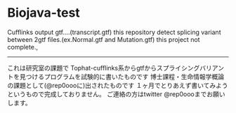 Biojava-test
=======
Cufflinks output gtf....(transcript.gtf)
this repository detect splicing variant between 2gtf files.(ex.Normal.gtf and Mutation.gtf)
this project not complete.,

----------
これは研究室の課題で
Tophat-cufflinks系からgtfからスプライシングバリアントを見つけるプログラムを試験的に書いたものです
博士課程・生命情報学概論の課題として(@rep0oooに)出されたものです
１ヶ月でとりあえず書いてみようというもので完成しておりません。
ご連絡の方はtwitter @rep0oooまでお願いします。

